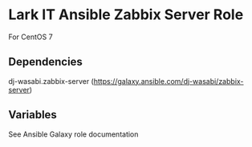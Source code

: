 # Lark IT Ansible Zabbix Server Role
For CentOS 7

## Dependencies
dj-wasabi.zabbix-server (https://galaxy.ansible.com/dj-wasabi/zabbix-server)

## Variables
See Ansible Galaxy role documentation